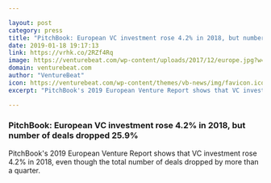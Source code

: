 ```yaml
---

layout: post
category: press
title: "PitchBook: European VC investment rose 4.2% in 2018, but number of deals dropped 25.9%"
date: 2019-01-18 19:17:13
link: https://vrhk.co/2RZf4Rq
image: https://venturebeat.com/wp-content/uploads/2017/12/europe.jpg?w=1200&strip=all
domain: venturebeat.com
author: "VentureBeat"
icon: https://venturebeat.com/wp-content/themes/vb-news/img/favicon.ico
excerpt: "PitchBook's 2019 European Venture Report shows that VC investment rose 4.2% in 2018, even though the total number of deals dropped by more than a quarter."

---
```


### PitchBook: European VC investment rose 4.2% in 2018, but number of deals dropped 25.9%

PitchBook's 2019 European Venture Report shows that VC investment rose 4.2% in 2018, even though the total number of deals dropped by more than a quarter.